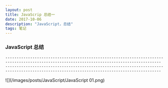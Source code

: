 ```yaml
---
layout: post
title: JavaScrip 总结一
date: 2017-10-06
description: "JavaScript，总结"
tags: 笔记   
---
```


### JavaScript 总结
```
-------------------------------------------------------------------------------------------------------------------------------------------
-------------------------------------------------------------------------------------------------------------------------------------------
```
![](/images/posts/JavaScript/JavaScript 01.png)
